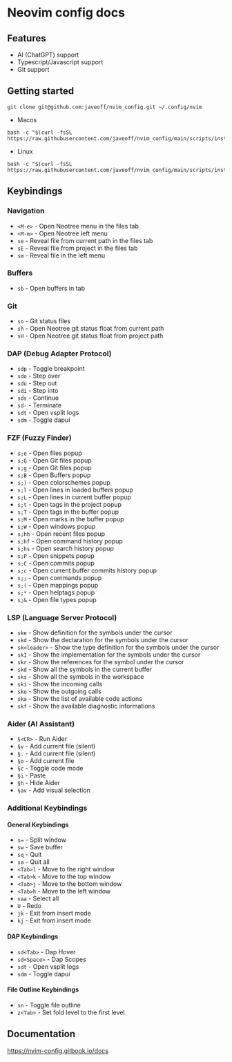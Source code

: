 # Neovim config docs

## Features

- AI (ChatGPT) support
- Typescript/Javascript support
- Git support

## Getting started

```
git clone git@github.com:javeoff/nvim_config.git ~/.config/nvim
```

- Macos

```
bash -c "$(curl -fsSL https://raw.githubusercontent.com/javeoff/nvim_config/main/scripts/install_macos.sh)"
```

- Linux

```
bash -c "$(curl -fsSL https://raw.githubusercontent.com/javeoff/nvim_config/main/scripts/install_linux.sh)"
```

## Keybindings

### Navigation

- `<M-e>` - Open Neotree menu in the files tab
- `<M-m>` - Open Neotree left menu
- `se` - Reveal file from current path in the files tab
- `sE` - Reveal file from project in the files tab
- `sm` - Reveal file in the left menu

### Buffers

- `sb` - Open buffers in tab

### Git

- `so` - Git status files
- `sh` - Open Neotree git status float from current path
- `sH` - Open Neotree git status float from project path

### DAP (Debug Adapter Protocol)

- `sdp` - Toggle breakpoint
- `sdo` - Step over
- `sdu` - Step out
- `sdi` - Step into
- `sds` - Continue
- `sd-` - Terminate
- `sdt` - Open vsplit logs
- `sdm` - Toggle dapui

### FZF (Fuzzy Finder)

- `s;e` - Open files popup
- `s;G` - Open Git files popup
- `s;g` - Open Git files popup
- `s;B` - Open Buffers popup
- `s;)` - Open colorschemes popup
- `s;l` - Open lines in loaded buffers popup
- `s;L` - Open lines in current buffer popup
- `s;t` - Open tags in the project popup
- `s;T` - Open tags in the buffer popup
- `s;M` - Open marks in the buffer popup
- `s;W` - Open windows popup
- `s;hh` - Open recent files popup
- `s;hf` - Open command history popup
- `s;hs` - Open search history popup
- `s;P` - Open snippets popup
- `s;C` - Open commits popup
- `s;c` - Open current buffer commits history popup
- `s;;` - Open commands popup
- `s;(` - Open mappings popup
- `s;*` - Open helptags popup
- `s;&` - Open file types popup

### LSP (Language Server Protocol)

- `ske` - Show definition for the symbols under the cursor
- `skd` - Show the declaration for the symbols under the cursor
- `sk<leader>` - Show the type definition for the symbols under the cursor
- `skI` - Show the implementation for the symbols under the cursor
- `skr` - Show the references for the symbol under the cursor
- `skd` - Show all the symbols in the current buffer
- `sks` - Show all the symbols in the workspace
- `ski` - Show the incoming calls
- `sko` - Show the outgoing calls
- `ska` - Show the list of available code actions
- `skf` - Show the available diagnostic informations

### Aider (AI Assistant)

- `§<CR>` - Run Aider
- `§v` - Add current file (silent)
- `§.` - Add current file (silent)
- `§o` - Add current file
- `§c` - Toggle code mode
- `§i` - Paste
- `§h` - Hide Aider
- `§av` - Add visual selection

### Additional Keybindings

#### General Keybindings

- `s=` - Split window
- `sw` - Save buffer
- `sq` - Quit
- `sa` - Quit all
- `<Tab>l` - Move to the right window
- `<Tab>k` - Move to the top window
- `<Tab>j` - Move to the bottom window
- `<Tab>h` - Move to the left window
- `vaa` - Select all
- `U` - Redo
- `jk` - Exit from insert mode
- `kj` - Exit from insert mode

#### DAP Keybindings

- `sd<Tab>` - Dap Hover
- `sd<Space>` - Dap Scopes
- `sdt` - Open vsplit logs
- `sdm` - Toggle dapui

#### File Outline Keybindings

- `sn` - Toggle file outline
- `z<Tab>` - Set fold level to the first level

## Documentation

https://nvim-config.gitbook.io/docs
